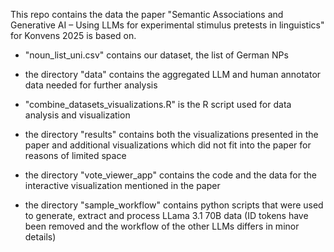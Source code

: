 This repo contains the data the paper "Semantic Associations and Generative AI –  Using LLMs for experimental stimulus pretests in linguistics" for Konvens 2025 is based on.

- "noun_list_uni.csv" contains our dataset, the list of German NPs 
- the directory "data" contains the aggregated LLM and human annotator data needed for further analysis
- "combine_datasets_visualizations.R" is the R script used for data analysis and visualization
- the directory "results" contains both the visualizations presented in the paper and additional visualizations which did not fit into the paper for reasons of limited space
- the directory "vote_viewer_app" contains the code and the data for the interactive visualization mentioned in the paper

- the directory "sample_workflow" contains python scripts that were used to generate, extract and process LLama 3.1 70B data (ID tokens have been removed and the workflow of the other LLMs differs in minor details)


